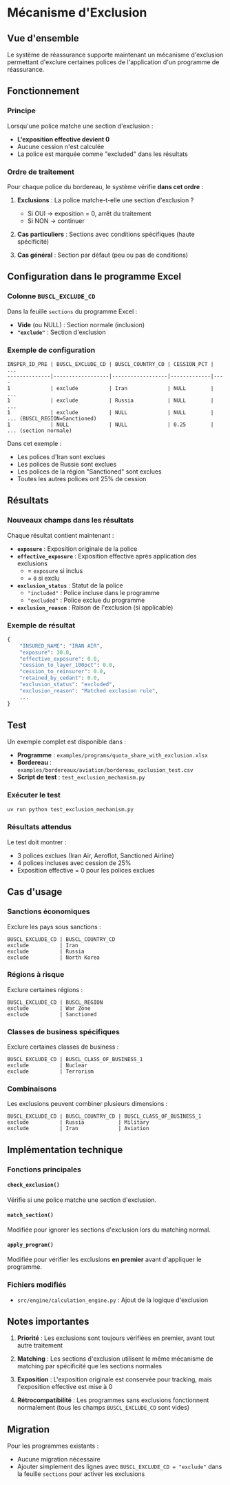 # Mécanisme d'Exclusion

## Vue d'ensemble

Le système de réassurance supporte maintenant un mécanisme d'exclusion permettant d'exclure certaines polices de l'application d'un programme de réassurance.

## Fonctionnement

### Principe

Lorsqu'une police matche une section d'exclusion :
- **L'exposition effective devient 0**
- Aucune cession n'est calculée
- La police est marquée comme "excluded" dans les résultats

### Ordre de traitement

Pour chaque police du bordereau, le système vérifie **dans cet ordre** :

1. **Exclusions** : La police matche-t-elle une section d'exclusion ?
   - Si OUI → exposition = 0, arrêt du traitement
   - Si NON → continuer

2. **Cas particuliers** : Sections avec conditions spécifiques (haute spécificité)

3. **Cas général** : Section par défaut (peu ou pas de conditions)

## Configuration dans le programme Excel

### Colonne `BUSCL_EXCLUDE_CD`

Dans la feuille `sections` du programme Excel :

- **Vide** (ou NULL) : Section normale (inclusion)
- **`"exclude"`** : Section d'exclusion

### Exemple de configuration

```
INSPER_ID_PRE | BUSCL_EXCLUDE_CD | BUSCL_COUNTRY_CD | CESSION_PCT | ...
--------------|------------------|------------------|-------------|----
1             | exclude          | Iran             | NULL        | ...
1             | exclude          | Russia           | NULL        | ...
1             | exclude          | NULL             | NULL        | ... (BUSCL_REGION=Sanctioned)
1             | NULL             | NULL             | 0.25        | ... (section normale)
```

Dans cet exemple :
- Les polices d'Iran sont exclues
- Les polices de Russie sont exclues
- Les polices de la région "Sanctioned" sont exclues
- Toutes les autres polices ont 25% de cession

## Résultats

### Nouveaux champs dans les résultats

Chaque résultat contient maintenant :

- **`exposure`** : Exposition originale de la police
- **`effective_exposure`** : Exposition effective après application des exclusions
  - = `exposure` si inclus
  - = `0` si exclu
- **`exclusion_status`** : Statut de la police
  - `"included"` : Police incluse dans le programme
  - `"excluded"` : Police exclue du programme
- **`exclusion_reason`** : Raison de l'exclusion (si applicable)

### Exemple de résultat

```python
{
    "INSURED_NAME": "IRAN AIR",
    "exposure": 30.0,
    "effective_exposure": 0.0,
    "cession_to_layer_100pct": 0.0,
    "cession_to_reinsurer": 0.0,
    "retained_by_cedant": 0.0,
    "exclusion_status": "excluded",
    "exclusion_reason": "Matched exclusion rule",
    ...
}
```

## Test

Un exemple complet est disponible dans :
- **Programme** : `examples/programs/quota_share_with_exclusion.xlsx`
- **Bordereau** : `examples/bordereaux/aviation/bordereau_exclusion_test.csv`
- **Script de test** : `test_exclusion_mechanism.py`

### Exécuter le test

```bash
uv run python test_exclusion_mechanism.py
```

### Résultats attendus

Le test doit montrer :
- 3 polices exclues (Iran Air, Aeroflot, Sanctioned Airline)
- 4 polices incluses avec cession de 25%
- Exposition effective = 0 pour les polices exclues

## Cas d'usage

### Sanctions économiques

Exclure les pays sous sanctions :

```
BUSCL_EXCLUDE_CD | BUSCL_COUNTRY_CD
exclude          | Iran
exclude          | Russia
exclude          | North Korea
```

### Régions à risque

Exclure certaines régions :

```
BUSCL_EXCLUDE_CD | BUSCL_REGION
exclude          | War Zone
exclude          | Sanctioned
```

### Classes de business spécifiques

Exclure certaines classes de business :

```
BUSCL_EXCLUDE_CD | BUSCL_CLASS_OF_BUSINESS_1
exclude          | Nuclear
exclude          | Terrorism
```

### Combinaisons

Les exclusions peuvent combiner plusieurs dimensions :

```
BUSCL_EXCLUDE_CD | BUSCL_COUNTRY_CD | BUSCL_CLASS_OF_BUSINESS_1
exclude          | Russia           | Military
exclude          | Iran             | Aviation
```

## Implémentation technique

### Fonctions principales

#### `check_exclusion()`
Vérifie si une police matche une section d'exclusion.

#### `match_section()`
Modifiée pour ignorer les sections d'exclusion lors du matching normal.

#### `apply_program()`
Modifiée pour vérifier les exclusions **en premier** avant d'appliquer le programme.

### Fichiers modifiés

- `src/engine/calculation_engine.py` : Ajout de la logique d'exclusion

## Notes importantes

1. **Priorité** : Les exclusions sont toujours vérifiées en premier, avant tout autre traitement

2. **Matching** : Les sections d'exclusion utilisent le même mécanisme de matching par spécificité que les sections normales

3. **Exposition** : L'exposition originale est conservée pour tracking, mais l'exposition effective est mise à 0

4. **Rétrocompatibilité** : Les programmes sans exclusions fonctionnent normalement (tous les champs `BUSCL_EXCLUDE_CD` sont vides)

## Migration

Pour les programmes existants :
- Aucune migration nécessaire
- Ajouter simplement des lignes avec `BUSCL_EXCLUDE_CD = "exclude"` dans la feuille `sections` pour activer les exclusions

